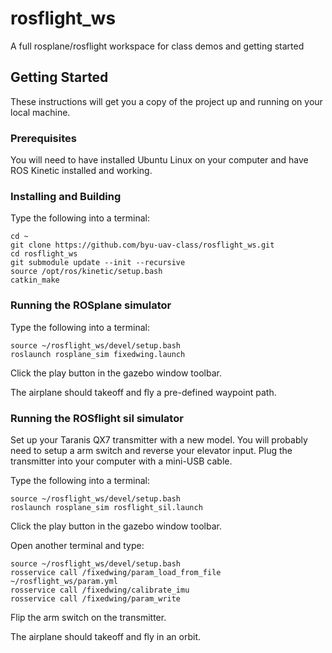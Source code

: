 # rosflight_ws
A full rosplane/rosflight workspace for class demos and getting started

## Getting Started

These instructions will get you a copy of the project up and running on your local machine.

### Prerequisites

You will need to have installed Ubuntu Linux on your computer and have ROS Kinetic installed and working.

### Installing and Building

Type the following into a terminal:

```
cd ~
git clone https://github.com/byu-uav-class/rosflight_ws.git
cd rosflight_ws
git submodule update --init --recursive
source /opt/ros/kinetic/setup.bash
catkin_make
```

### Running the ROSplane simulator

Type the following into a terminal:

```
source ~/rosflight_ws/devel/setup.bash
roslaunch rosplane_sim fixedwing.launch
```

Click the play button in the gazebo window toolbar.

The airplane should takeoff and fly a pre-defined waypoint path.

### Running the ROSflight sil simulator

Set up your Taranis QX7 transmitter with a new model. You will probably need to setup a arm switch and reverse your elevator input. Plug the transmitter into your computer with a mini-USB cable.

Type the following into a terminal:

```
source ~/rosflight_ws/devel/setup.bash
roslaunch rosplane_sim rosflight_sil.launch
```

Click the play button in the gazebo window toolbar.

Open another terminal and type:

```
source ~/rosflight_ws/devel/setup.bash
rosservice call /fixedwing/param_load_from_file ~/rosflight_ws/param.yml
rosservice call /fixedwing/calibrate_imu
rosservice call /fixedwing/param_write
```

Flip the arm switch on the transmitter.

The airplane should takeoff and fly in an orbit.


